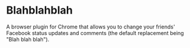 Blahblahblah
============

A browser plugin for Chrome that allows you to change your friends' 
Facebook status updates and comments (the default replacement being 
"Blah blah blah").
